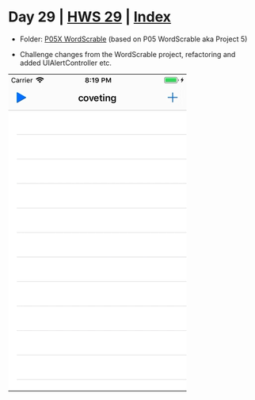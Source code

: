 # Day 29 | [HWS 29](https://www.hackingwithswift.com/100/29) | [Index](https://github.com/JulesMoorhouse/100DaysOfSwift/blob/master/README.md)

- Folder: [P05X WordScrable](https://github.com/JulesMoorhouse/100DaysOfSwift/tree/master/P05X%20WordScrable/WordScrable) (based on P05 WordScrable aka Project 5)

- Challenge changes from the WordScrable project, refactoring and added UIAlertController etc.
  
<img src="../Images/day29-p05x.gif">